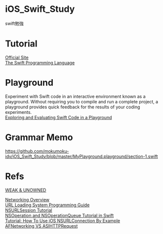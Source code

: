 # iOS_Swift_Study
swift勉強

# Tutorial
[Official Site](https://developer.apple.com/swift/)  
[The Swift Programming Language](https://developer.apple.com/library/ios/documentation/Swift/Conceptual/Swift_Programming_Language/index.html)

# Playground
Experiment with Swift code in an interactive environment known as a playground. Without requiring you to compile and run a complete project, a playground provides quick feedback for the results of your coding experiments.  
[Exploring and Evaluating Swift Code in a Playground](https://developer.apple.com/library/ios/recipes/xcode_help-source_editor/chapters/ExploringandEvaluatingSwiftCodeinaPlayground.html)

# Grammar Memo
https://github.com/mokumoku-idv/iOS_Swift_Study/blob/master/MyPlayground.playground/section-1.swift

# Refs
[WEAK & UNOWNED](http://swifter.tips/retain-cycle/)

[Networking Overview](https://developer.apple.com/library/ios/documentation/NetworkingInternetWeb/Conceptual/NetworkingOverview/WorkingWithHTTPAndHTTPSRequests/WorkingWithHTTPAndHTTPSRequests.html)  
[URL Loading System Programming Guide](https://developer.apple.com/library/ios/documentation/Cocoa/Conceptual/URLLoadingSystem/Articles/UsingNSURLSession.html#//apple_ref/doc/uid/TP40013509-SW1)  
[NSURLSession Tutorial](http://www.raywenderlich.com/51127/nsurlsession-tutorial)  
[NSOperation and NSOperationQueue Tutorial in Swift](http://www.raywenderlich.com/76341/use-nsoperation-nsoperationqueue-swift)  
[Tutorial: How To Use iOS NSURLConnection By Example](http://codewithchris.com/tutorial-how-to-use-ios-nsurlconnection-by-example/)  
[AFNetworking VS ASIHTTPRequest](http://www.infoq.com/cn/articles/afn_vs_asi)

